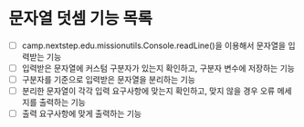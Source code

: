 # 문자열 덧셈 기능 목록
- [ ] camp.nextstep.edu.missionutils.Console.readLine()을 이용해서 문자열을 입력받는 기능
- [ ] 입력받은 문자열에 커스텀 구분자가 있는지 확인하고, 구분자 변수에 저장하는 기능
- [ ] 구분자를 기준으로 입력받은 문자열을 분리하는 기능
- [ ] 분리한 문자열이 각각 입력 요구사항에 맞는지 확인하고, 맞지 않을 경우 오류 메세지를 출력하는 기능
- [ ] 출력 요구사항에 맞게 출력하는 기능
